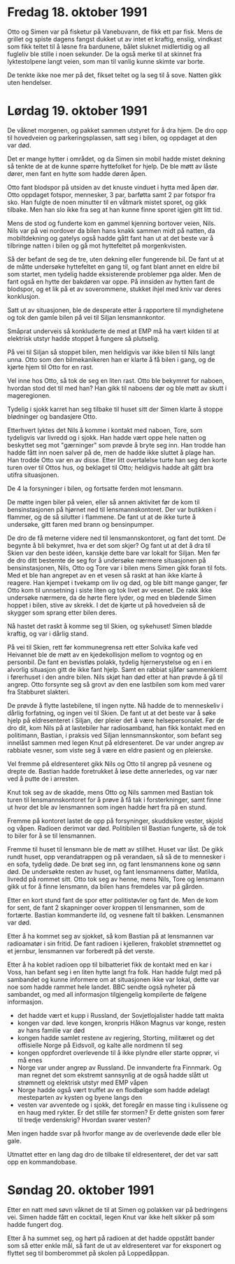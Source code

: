 # Fredag 18. oktober 1991

Otto og Simen var på fisketur på Vanebuvann, de fikk ett par fisk. Mens de grillet og spiste dagens fangst dukket ut av intet et kraftig, enslig, vindkast som fikk teltet til å løsne fra bardunene, bålet sluknet midlertidig og all fugleliv ble stille i noen sekunder. De la også merke til at skinnet fra lyktestolpene langt veien, som man til vanlig kunne skimte var borte.

De tenkte ikke noe mer på det, fikset teltet og la seg til å sove. Natten gikk uten hendelser.

# Lørdag 19. oktober 1991

De våknet morgenen, og pakket sammen utstyret for å dra hjem. De dro opp til hovedveien og parkeringsplassen, satt seg i bilen, og oppdaget at den var død.

Det er mange hytter i området, og da Simen sin mobil hadde mistet dekning så tenkte de at de kunne spørre hyttefolket for hjelp. De ble møtt av låste dører, men fant en hytte som hadde døren åpen.

Otto fant blodspor på utsiden av det knuste vinduet i hytta med åpen dør. Otto oppdaget fotspor, mennesker, 3 par, barføtta samt 2 par fotspor fra sko. Han fulgte de noen minutter til en våtmark mistet sporet, og gikk tilbake. Men han slo ikke fra seg at han kunne finne sporet igjen gitt litt tid. 

Mens de stod og funderte kom en gammel kjenning bortover veien, Nils. Nils var på vei nordover da bilen hans knakk sammen midt på natten, da mobiltdekning og gatelys også hadde gått fant han ut at det beste var å tilbringe natten i bilen og gå mot hyttefeltet på morgenkvisten.

Så der befant de seg de tre, uten dekning eller fungerende bil. De fant ut at de måtte undersøke hyttefeltet en gang til, og fant blant annet en eldre bil som startet, men tydelig hadde eksisterende problemer pga alder. Men de fant også en hytte der bakdøren var oppe. På innsiden av hytten fant de blodspor, og et lik på et av soverommene, stukket ihjel med kniv var deres konklusjon.

Satt ut av situasjonen, ble de desperate etter å rapportere til myndighetene og tok den gamle bilen på vei til Siljan lensmannkontor.

Småprat underveis så konkluderte de med at EMP må ha vært kilden til at elektrisk utstyr hadde stoppet å fungere så plutselig.

På vei til Siljan så stoppet bilen, men heldigvis var ikke bilen til Nils langt unna. Otto som den bilmekanikeren han er klarte å få bilen i gang, og de kjørte hjem til Otto for en rast.

Vel inne hos Otto, så tok de seg en liten rast. Otto ble bekymret for naboen, hvordan stod det til med han? Han gikk til naboens dør og ble møtt av skutt i mageregionen.

Tydelig i sjokk karret han seg tilbake til huset sitt der Simen klarte å stoppe blødninger og bandasjere Otto.

Etterhvert lyktes det Nils å komme i kontakt med naboen, Tore, som tydeligvis var livredd og i sjokk. Han hadde vært oppe hele natten og beskyttet seg mot "gærninger" som prøvde å bryte seg inn. Han trodde han hadde fått inn noen salver på de, men de hadde ikke sluttet å plage han. Han trodde Otto var en av disse. Etter litt overtalelse turte han seg den korte turen over til Ottos hus, og beklaget til Otto; heldigvis hadde alt gått bra utifra situasjonen.

De 4 la forsyninger i bilen, og fortsatte ferden mot lensmann.

De møtte ingen biler på veien, eller så annen aktivitet før de kom til bensinstasjonen på hjørnet ned til lensmannskontoret. Der var butikken i flammer, og de så silutter i flammene. De fant ut at de ikke turte å undersøke, gitt faren med brann og bensinpumper.

De dro de få meterne videre ned til lensmannskontoret, og fant det tomt. De begynte å bli bekymret, hva er det som skjer? Og fant ut at det å dra til Skien var den beste idéen, kanskje dette bare var lokalt for Siljan. Men før de dro ditt bestemte de seg for å undersøke nærmere situasjonen på bensinstasjonen, Nils, Otto og Tore var i bilen mens Simen gikk foran til fots. Med et ble han angrepet av en et vesen så raskt at han ikke klarte å reagere. Han kjempet i tvekamp om liv og død, og ble bitt mange ganger, før Otto kom til unnsetning i siste liten og tok livet av vesenet. De rakk ikke undersøke nærmere, da de hørte flere lyder, og med en blødende Simen hoppet i bilen, stive av skrekk. I det de kjørte ut på hovedveien så de skygger som sprang etter bilen deres.

Nå hastet det raskt å komme seg til Skien, og sykehuset! Simen blødde kraftig, og var i dårlig stand.

På vei til Skien, rett før kommunegrensa rett etter Solvika kafe ved Heivannet ble de møtt av en kjedekollisjon mellom to vogntog og en personbil. De fant en bevistløs polakk, tydelig hjernerystelse og en i en alvorlig situasjon gitt de ikke fant hjelp. Samt en rabbiat sjåfør sammenklemt i førerhuset i den andre bilen. Nils skjøt han død etter at han prøvde å gå til angrep. Otto forsynte seg så grovt av den ene lastbilen som kom med varer fra Stabburet slakteri.

De prøvde å flytte lastebilene, til ingen nytte. Nå hadde de to menneskeliv i dårlig forfatning, og ingen vei til Skien. De fant ut at det beste var å søke hjelp på eldresenteret i Siljan, der pleier det å være helsepersonalet. Før de dro dit, kom Nils på at lastebiler har radiosamband, han fikk kontakt med en politimann, Bastian, i praksis ved Siljan lennsmannskontor, som befant seg innelåst sammen med legen Knut på eldresenteret. De var under angrep av rabbiate vesner, som viste seg å være en eldre pasient og en pleierske.

Vel fremme på eldresenteret gikk Nils og Otto til angrep på vesnene og drepte de. Bastian hadde foretrukket å løse dette annerledes, og var nær ved å putte de i arresten.

Knut tok seg av de skadde, mens Otto og Nils sammen med Bastian tok turen til lensmannskontoret for å prøve å få tak i forsterkninger, samt finne ut hvor det ble av lensmannen som ingen hadde hørt fra på en stund.

Fremme på kontoret lastet de opp på forsyninger, skuddsikre vester, skjold og våpen. Radioen derimot var død. Politibilen til Bastian fungerte, så de tok to biler for å se til lensmannen.

Fremme til huset til lensmann ble de møtt av stillhet. Huset var låst. De gikk rundt huset, opp verandatrappen og på verandaen, så så de to mennesker i en sofa, tydelig døde. De brøt seg inn, og fant lensmannens kone og sønn død. De undersøkte resten av huset, og fant lensmannens datter, Matilda, livredd på rommet sitt. Otto tok seg av henne, mens Nils, Tore og lensmann gikk ut for å finne lensmann, da bilen hans fremdeles var på gården.

Etter en kort stund fant de spor etter politistøvler og fant de. Men de kom for sent, de fant 2 skapninger oover kroppen til lensmannen, som de fortærte. Bastian kommanderte ild, og vesnene falt til bakken. Lensmannen var død.

Etter å ha kommet seg av sjokket, så kom Bastian på at lensmannen var radioamatør i sin fritid. De fant radioen i kjelleren, frakoblet strømnettet og et jernbur, lensmannen var forberedt på det verste.

Etter å ha koblet radioen opp til bilbatteriet fikk de kontakt med en kar i Voss, han befant seg i en liten hytte langt fra folk. Han hadde fulgt med på sambandet og kunne informere om at situasjonen ikke var lokal, dette var noe som hadde rammet hele landet. BBC sendte også nyheter på sambandet, og med all informasjon tilgjengelig kompilerte de følgene informasjon.

- det hadde vært et kupp i Russland, der Sovjetlojalister hadde tatt makta
- kongen var død. leve kongen, kronpris Håkon Magnus var konge, resten av hans familie var død
- kongen hadde samlet restene av regjering, Storting, militæret og det offisielle Norge på Eidsvoll, og kalte alle nordmenn til seg
- kongen oppfordret overlevende til å ikke plyndre eller starte opprør, vi må enes
- Norge var under angrep av Russland. De innvanderte fra Finnmark. Og man regnet det som ekstremt sannsynlig at de også hadde slått ut strømnett og elektrisk utstyr med EMP våpen
- Norge hadde også vært truffet av en flodbølge som hadde ødelagt mesteparten av kysten og byene langs den
- vesten var avventede og i sjokk, det foregår en masse ting i kulissene og en haug med rykter. Er det stille før stormen? Er dette gnisten som fører til tredje verdenskrig? Hvordan svarer vesten?

Men ingen hadde svar på hvorfor mange av de overlevende døde eller ble gale.

Utmattet etter en lang dag dro de tilbake til eldresenteret, der det var satt opp en kommandobase.

# Søndag 20. oktober 1991

Etter en natt med søvn våknet de til at Simen og polakken var på bedringens vei. Simen hadde fått en cocktail, legen Knut var ikke helt sikker på som hadde fungert dog.

Etter å ha summet seg, og hørt på radioen at det hadde oppstått bander som så etter enkle mål, så fant de ut av eldresenteret var for eksponert og flyttet seg til bomberommet på skolen på Loppedåppan.

